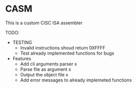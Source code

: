 # CASM
This is a custom CISC ISA assembler

TODO:
- TESTING
  - Invalid instructions shoud return 0XFFFF
  - Test already implemented functions for bugs
- Features
  - Add cli arguments parser x
  - Parse file as argument x
  - Output the object file x
  - Add error messages to already implemeted functions